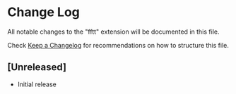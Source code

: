 # Change Log

All notable changes to the "fftt" extension will be documented in this file.

Check [Keep a Changelog](http://keepachangelog.com/) for recommendations on how to structure this file.

## [Unreleased]

- Initial release